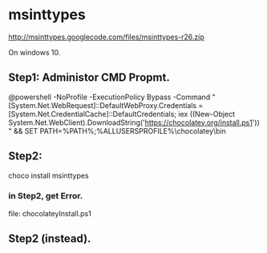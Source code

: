 # msinttypes
http://msinttypes.googlecode.com/files/msinttypes-r26.zip


On windows 10.

## Step1: Administor CMD Propmt.
@powershell -NoProfile -ExecutionPolicy Bypass -Command "[System.Net.WebRequest]::DefaultWebProxy.Credentials = [System.Net.CredentialCache]::DefaultCredentials; iex ((New-Object System.Net.WebClient).DownloadString('https://chocolatey.org/install.ps1'))" && SET PATH=%PATH%;%ALLUSERSPROFILE%\chocolatey\bin

## Step2:
choco install msinttypes

### in Step2, get Error.

file: chocolateyInstall.ps1 

## Step2 (instead).

